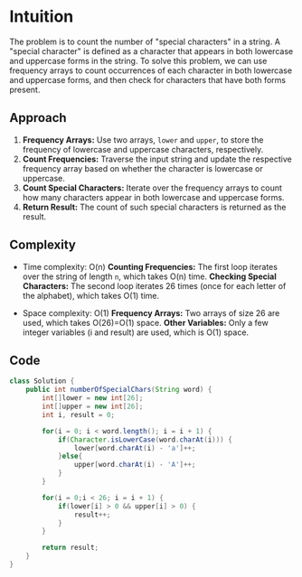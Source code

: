 # Intuition

The problem is to count the number of "special characters" in a string. A "special character" is defined as a character that appears in both lowercase and uppercase forms in the string. To solve this problem, we can use frequency arrays to count occurrences of each character in both lowercase and uppercase forms, and then check for characters that have both forms present.

## Approach

1. **Frequency Arrays:** Use two arrays, `lower` and `upper`, to store the frequency of lowercase and uppercase characters, respectively.
2. **Count Frequencies:** Traverse the input string and update the respective frequency array based on whether the character is lowercase or uppercase.
3. **Count Special Characters:** Iterate over the frequency arrays to count how many characters appear in both lowercase and uppercase forms.
4. **Return Result:** The count of such special characters is returned as the result.

## Complexity

- Time complexity: O(n)
**Counting Frequencies:** The first loop iterates over the string of length `n`, which takes O(n) time.
**Checking Special Characters:** The second loop iterates 26 times (once for each letter of the alphabet), which takes O(1) time.

- Space complexity: O(1)
**Frequency Arrays:** Two arrays of size 26 are used, which takes O(26)=O(1) space.
**Other Variables:** Only a few integer variables (i and result) are used, which is O(1) space.

## Code

```Java
class Solution {
    public int numberOfSpecialChars(String word) {
        int[]lower = new int[26];
        int[]upper = new int[26];
        int i, result = 0;

        for(i = 0; i < word.length(); i = i + 1) {
            if(Character.isLowerCase(word.charAt(i))) {
                lower[word.charAt(i) - 'a']++;
            }else{
                upper[word.charAt(i) - 'A']++;
            }
        }

        for(i = 0;i < 26; i = i + 1) {
            if(lower[i] > 0 && upper[i] > 0) {
                result++;
            }
        }

        return result;
    }
}
```
